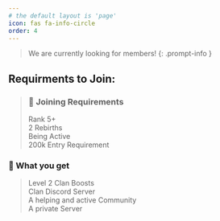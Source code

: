 ```yaml
---
# the default layout is 'page'
icon: fas fa-info-circle
order: 4
---
```


> We are currently looking for members!
{: .prompt-info }

## Requirments to Join:
> 
>### 🫧 Joining Requirements
>Rank 5+  
>2 Rebirths  
>Being Active  
>200k Entry Requirement

### 🫧 What you get
>Level 2 Clan Boosts  
>Clan Discord Server  
>A helping and active Community  
>A private Server  
